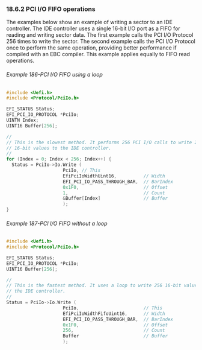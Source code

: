 <!--- @file
  18.6.2 PCI I/O FIFO operations

  Copyright (c) 2012-2018, Intel Corporation. All rights reserved.<BR>

  Redistribution and use in source (original document form) and 'compiled'
  forms (converted to PDF, epub, HTML and other formats) with or without
  modification, are permitted provided that the following conditions are met:

  1) Redistributions of source code (original document form) must retain the
     above copyright notice, this list of conditions and the following
     disclaimer as the first lines of this file unmodified.

  2) Redistributions in compiled form (transformed to other DTDs, converted to
     PDF, epub, HTML and other formats) must reproduce the above copyright
     notice, this list of conditions and the following disclaimer in the
     documentation and/or other materials provided with the distribution.

  THIS DOCUMENTATION IS PROVIDED BY TIANOCORE PROJECT "AS IS" AND ANY EXPRESS OR
  IMPLIED WARRANTIES, INCLUDING, BUT NOT LIMITED TO, THE IMPLIED WARRANTIES OF
  MERCHANTABILITY AND FITNESS FOR A PARTICULAR PURPOSE ARE DISCLAIMED. IN NO
  EVENT SHALL TIANOCORE PROJECT  BE LIABLE FOR ANY DIRECT, INDIRECT, INCIDENTAL,
  SPECIAL, EXEMPLARY, OR CONSEQUENTIAL DAMAGES (INCLUDING, BUT NOT LIMITED TO,
  PROCUREMENT OF SUBSTITUTE GOODS OR SERVICES; LOSS OF USE, DATA, OR PROFITS;
  OR BUSINESS INTERRUPTION) HOWEVER CAUSED AND ON ANY THEORY OF LIABILITY,
  WHETHER IN CONTRACT, STRICT LIABILITY, OR TORT (INCLUDING NEGLIGENCE OR
  OTHERWISE) ARISING IN ANY WAY OUT OF THE USE OF THIS DOCUMENTATION, EVEN IF
  ADVISED OF THE POSSIBILITY OF SUCH DAMAGE.

-->

### 18.6.2 PCI I/O FIFO operations

The examples below show an example of writing a sector to an IDE controller.
The IDE controller uses a single 16-bit I/O port as a FIFO for reading and
writing sector data. The first example calls the PCI I/O Protocol 256 times to
write the sector. The second example calls the PCI I/O Protocol once to perform
the same operation, providing better performance if compiled with an EBC
compiler. This example applies equally to FIFO read operations.

###### Example 186-PCI I/O FIFO using a loop

```c
#include <Uefi.h>
#include <Protocol/PciIo.h>

EFI_STATUS Status;
EFI_PCI_IO_PROTOCOL *PciIo;
UINTN Index;
UINT16 Buffer[256];

//
// This is the slowest method. It performs 256 PCI I/O calls to write 256
// 16-bit values to the IDE controller.
//
for (Index = 0; Index < 256; Index++) {
  Status = PciIo->Io.Write (
                     PciIo, // This
                     EfiPciIoWidthUint16,          // Width
                     EFI_PCI_IO_PASS_THROUGH_BAR,  // BarIndex
                     0x1F0,                        // Offset
                     1,                            // Count
                     &Buffer[Index]                // Buffer
                     );
}
```

###### Example 187-PCI I/O FIFO without a loop

```c
#include <Uefi.h>
#include <Protocol/PciIo.h>

EFI_STATUS Status;
EFI_PCI_IO_PROTOCOL *PciIo;
UINT16 Buffer[256];

//
// This is the fastest method. It uses a loop to write 256 16-bit values to
// the IDE controller.
//
Status = PciIo->Io.Write (
                     PciIo,                        // This
                     EfiPciIoWidthFifoUint16,      // Width
                     EFI_PCI_IO_PASS_THROUGH_BAR,  // BarIndex
                     0x1F0,                        // Offset
                     256,                          // Count
                     Buffer                        // Buffer
                     );
```
